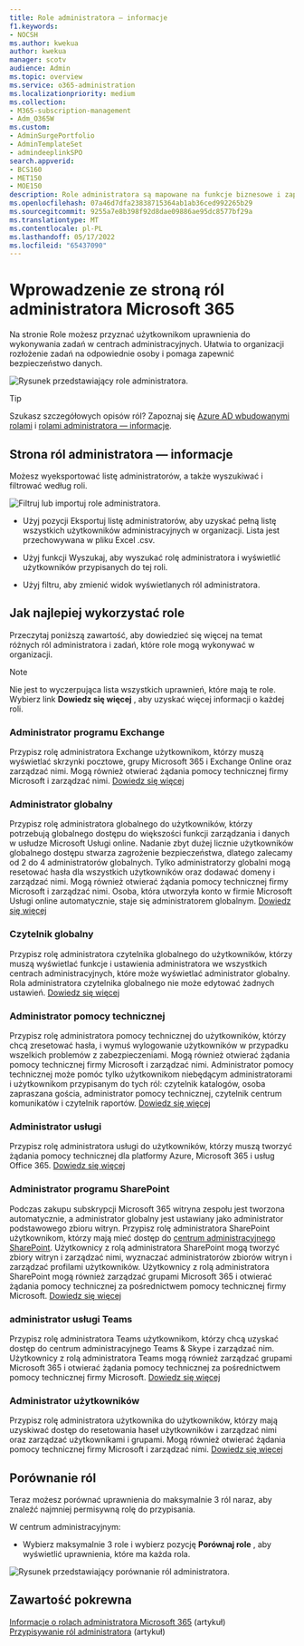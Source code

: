 ```yaml
---
title: Role administratora — informacje
f1.keywords:
- NOCSH
ms.author: kwekua
author: kwekua
manager: scotv
audience: Admin
ms.topic: overview
ms.service: o365-administration
ms.localizationpriority: medium
ms.collection:
- M365-subscription-management
- Adm_O365W
ms.custom:
- AdminSurgePortfolio
- AdminTemplateSet
- admindeeplinkSPO
search.appverid:
- BCS160
- MET150
- MOE150
description: Role administratora są mapowane na funkcje biznesowe i zapewniają uprawnienia do wykonywania określonych zadań w centrum administracyjnym. Na przykład administrator usługi otwiera bilety pomocy technicznej firmy Microsoft.
ms.openlocfilehash: 07a46d7dfa23838715364ab1ab36ced992265b29
ms.sourcegitcommit: 9255a7e8b398f92d8dae09886ae95dc8577bf29a
ms.translationtype: MT
ms.contentlocale: pl-PL
ms.lasthandoff: 05/17/2022
ms.locfileid: "65437090"
---
```

# <a name="get-started-with-the-microsoft-365-admin-roles-page"></a>Wprowadzenie ze stroną ról administratora Microsoft 365

Na stronie Role możesz przyznać użytkownikom uprawnienia do wykonywania zadań w centrach administracyjnych. Ułatwia to organizacji rozłożenie zadań na odpowiednie osoby i pomaga zapewnić bezpieczeństwo danych.

![Rysunek przedstawiający role administratora.](../../media/roles-main-page.png)

> [!TIP]
> Szukasz szczegółowych opisów ról? Zapoznaj się [Azure AD wbudowanymi rolami](/azure/active-directory/roles/permissions-reference) i [rolami administratora — informacje](/microsoft-365/admin/add-users/about-admin-roles).

## <a name="about-the-admin-roles-page"></a>Strona ról administratora — informacje

Możesz wyeksportować listę administratorów, a także wyszukiwać i filtrować według roli.

![Filtruj lub importuj role administratora.](../../media/admin-role-page-options.png)

- Użyj pozycji Eksportuj listę administratorów, aby uzyskać pełną listę wszystkich użytkowników administracyjnych w organizacji. Lista jest przechowywana w pliku Excel .csv.

- Użyj funkcji Wyszukaj, aby wyszukać rolę administratora i wyświetlić użytkowników przypisanych do tej roli.

- Użyj filtru, aby zmienić widok wyświetlanych ról administratora.


## <a name="get-the-most-out-of-the-roles"></a>Jak najlepiej wykorzystać role

Przeczytaj poniższą zawartość, aby dowiedzieć się więcej na temat różnych ról administratora i zadań, które role mogą wykonywać w organizacji.

> [!NOTE]
Nie jest to wyczerpująca lista wszystkich uprawnień, które mają te role. Wybierz link **Dowiedz się więcej** , aby uzyskać więcej informacji o każdej roli.

### <a name="exchange-admin"></a>Administrator programu Exchange

Przypisz rolę administratora Exchange użytkownikom, którzy muszą wyświetlać skrzynki pocztowe, grupy Microsoft 365 i Exchange Online oraz zarządzać nimi. Mogą również otwierać żądania pomocy technicznej firmy Microsoft i zarządzać nimi. [Dowiedz się więcej](/microsoft-365/admin/add-users/about-exchange-online-admin-role)

### <a name="global-admin"></a>Administrator globalny

Przypisz rolę administratora globalnego do użytkowników, którzy potrzebują globalnego dostępu do większości funkcji zarządzania i danych w usłudze Microsoft Usługi online. Nadanie zbyt dużej licznie użytkowników globalnego dostępu stwarza zagrożenie bezpieczeństwa, dlatego zalecamy od 2 do 4 administratorów globalnych. Tylko administratorzy globalni mogą resetować hasła dla wszystkich użytkowników oraz dodawać domeny i zarządzać nimi. Mogą również otwierać żądania pomocy technicznej firmy Microsoft i zarządzać nimi. Osoba, która utworzyła konto w firmie Microsoft Usługi online automatycznie, staje się administratorem globalnym. [Dowiedz się więcej](/microsoft-365/admin/add-users/about-admin-roles#roles-available-in-the-microsoft-365-admin-center)

### <a name="global-reader"></a>Czytelnik globalny

Przypisz rolę administratora czytelnika globalnego do użytkowników, którzy muszą wyświetlać funkcje i ustawienia administratora we wszystkich centrach administracyjnych, które może wyświetlać administrator globalny. Rola administratora czytelnika globalnego nie może edytować żadnych ustawień. [Dowiedz się więcej](/microsoft-365/admin/add-users/about-admin-roles#roles-available-in-the-microsoft-365-admin-center)

### <a name="helpdesk-admin"></a>Administrator pomocy technicznej

Przypisz rolę administratora pomocy technicznej do użytkowników, którzy chcą zresetować hasła, i wymuś wylogowanie użytkowników w przypadku wszelkich problemów z zabezpieczeniami. Mogą również otwierać żądania pomocy technicznej firmy Microsoft i zarządzać nimi. Administrator pomocy technicznej może pomóc tylko użytkownikom niebędącym administratorami i użytkownikom przypisanym do tych ról: czytelnik katalogów, osoba zapraszana gościa, administrator pomocy technicznej, czytelnik centrum komunikatów i czytelnik raportów. [Dowiedz się więcej](/microsoft-365/admin/add-users/about-admin-roles#roles-available-in-the-microsoft-365-admin-center)

### <a name="service-admin"></a>Administrator usługi

Przypisz rolę administratora usługi do użytkowników, którzy muszą tworzyć żądania pomocy technicznej dla platformy Azure, Microsoft 365 i usług Office 365. [Dowiedz się więcej](/microsoft-365/admin/add-users/about-admin-roles#roles-available-in-the-microsoft-365-admin-center)

### <a name="sharepoint-admin"></a>Administrator programu SharePoint

Podczas zakupu subskrypcji Microsoft 365 witryna zespołu jest tworzona automatycznie, a administrator globalny jest ustawiany jako administrator podstawowego zbioru witryn. Przypisz rolę administratora SharePoint użytkownikom, którzy mają mieć dostęp do <a href="https://go.microsoft.com/fwlink/?linkid=2185219" target="_blank">centrum administracyjnego SharePoint</a>. Użytkownicy z rolą administratora SharePoint mogą tworzyć zbiory witryn i zarządzać nimi, wyznaczać administratorów zbiorów witryn i zarządzać profilami użytkowników. Użytkownicy z rolą administratora SharePoint mogą również zarządzać grupami Microsoft 365 i otwierać żądania pomocy technicznej za pośrednictwem pomocy technicznej firmy Microsoft. [Dowiedz się więcej](/sharepoint/sharepoint-admin-role)

### <a name="teams-service-admin"></a>administrator usługi Teams

Przypisz rolę administratora Teams użytkownikom, którzy chcą uzyskać dostęp do centrum administracyjnego Teams & Skype i zarządzać nim. Użytkownicy z rolą administratora Teams mogą również zarządzać grupami Microsoft 365 i otwierać żądania pomocy technicznej za pośrednictwem pomocy technicznej firmy Microsoft. [Dowiedz się więcej](/MicrosoftTeams/using-admin-roles)

### <a name="user-admin"></a>Administrator użytkowników

Przypisz rolę administratora użytkownika do użytkowników, którzy mają uzyskiwać dostęp do resetowania haseł użytkowników i zarządzać nimi oraz zarządzać użytkownikami i grupami. Mogą również otwierać żądania pomocy technicznej firmy Microsoft i zarządzać nimi. [Dowiedz się więcej](/microsoft-365/admin/add-users/about-admin-roles#roles-available-in-the-microsoft-365-admin-center)

## <a name="compare-roles"></a>Porównanie ról

Teraz możesz porównać uprawnienia do maksymalnie 3 ról naraz, aby znaleźć najmniej permisywną rolę do przypisania.

W centrum administracyjnym:

- Wybierz maksymalnie 3 role i wybierz pozycję **Porównaj role** , aby wyświetlić uprawnienia, które ma każda rola.

![Rysunek przedstawiający porównanie ról administratora.](../../media/compare-roles-list.png)

## <a name="related-content"></a>Zawartość pokrewna

[Informacje o rolach administratora Microsoft 365](about-admin-roles.md) (artykuł)\
[Przypisywanie ról administratora](assign-admin-roles.md) (artykuł)
